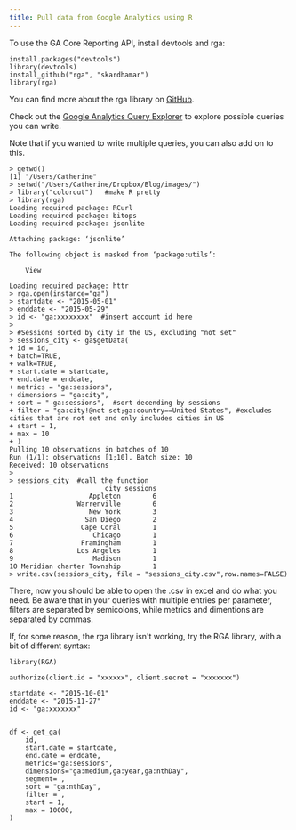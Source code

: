 ```yaml
---
title: Pull data from Google Analytics using R
---
```


To use the GA Core Reporting API, install devtools and rga:

	install.packages("devtools")
	library(devtools)
	install_github("rga", "skardhamar")
	library(rga)

You can find more about the rga library on [GitHub](https://github.com/skardhamar/rga).

Check out the [Google Analytics Query Explorer](https://ga-dev-tools.appspot.com/query-explorer/) to explore possible queries you can write.

Note that if you wanted to write multiple queries, you can also add on to this.

	> getwd()  
	[1] "/Users/Catherine"  
	> setwd("/Users/Catherine/Dropbox/Blog/images/")  
	> library("colorout")	#make R pretty  
	> library(rga)  
	Loading required package: RCurl  
	Loading required package: bitops  
	Loading required package: jsonlite  

	Attaching package: ‘jsonlite’  

	The following object is masked from ‘package:utils’:  

    	View  

	Loading required package: httr  
	> rga.open(instance="ga")  
	> startdate <- "2015-05-01"  
	> enddate <- "2015-05-29"  
	> id <- "ga:xxxxxxxx"  #insert account id here
	>   
	> #Sessions sorted by city in the US, excluding "not set"  
	> sessions_city <- ga$getData(  
	+ id = id,  
	+ batch=TRUE,  
	+ walk=TRUE,  
	+ start.date = startdate,
	+ end.date = enddate,  
	+ metrics = "ga:sessions",  
	+ dimensions = "ga:city",  
	+ sort = "-ga:sessions",  #sort decending by sessions  
	+ filter = "ga:city!@not set;ga:country==United States", #excludes cities that are not set and only includes cities in US  
	+ start = 1,
	+ max = 10  
	+ )  
	Pulling 10 observations in batches of 10  
	Run (1/1): observations [1;10]. Batch size: 10  
	Received: 10 observations  
	>  
	> sessions_city  #call the function  
                        	city sessions  
	1                   Appleton        6  
	2                Warrenville        6  
	3                   New York        3  
	4                  San Diego        2  
	5                 Cape Coral        1  
	6                    Chicago        1  
	7                 Framingham        1  
	8                Los Angeles        1  
	9                    Madison        1  
	10 Meridian charter Township        1  
	> write.csv(sessions_city, file = "sessions_city.csv",row.names=FALSE)  

There, now you should be able to open the .csv in excel and do what you need. Be aware that in your queries with multiple entries per parameter, filters are separated by semicolons, while metrics and dimentions are separated by commas.


If, for some reason, the rga library isn't working, try the RGA library, with a bit of different syntax:

	library(RGA)

	authorize(client.id = "xxxxxx", client.secret = "xxxxxxx")

	startdate <- "2015-10-01"
	enddate <- "2015-11-27"
	id <- "ga:xxxxxxx"


	df <- get_ga(
		id,
		start.date = startdate,
		end.date = enddate,
		metrics="ga:sessions",
		dimensions="ga:medium,ga:year,ga:nthDay",
		segment= ,
		sort = "ga:nthDay",
		filter = ,
		start = 1,
		max = 10000,
	)
